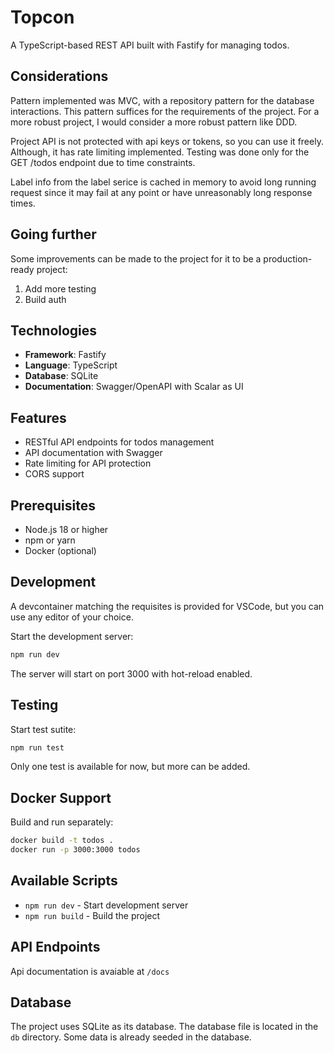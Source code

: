 # Topcon

A TypeScript-based REST API built with Fastify for managing todos.

## Considerations

Pattern implemented was MVC, with a repository pattern for the database interactions. This pattern suffices for the requirements of the project. For a more robust project, I would consider a more robust pattern like DDD.

Project API is not protected with api keys or tokens, so you can use it freely. Although, it has rate limiting implemented. Testing was done only for the GET /todos endpoint due to time constraints.

Label info from the label serice is cached in memory to avoid long running request since it may fail at any point or have unreasonably long response times.

## Going further

Some improvements can be made to the project for it to be a production-ready project:

1. Add more testing
2. Build auth

## Technologies

- **Framework**: Fastify
- **Language**: TypeScript
- **Database**: SQLite
- **Documentation**: Swagger/OpenAPI with Scalar as UI

## Features

- RESTful API endpoints for todos management
- API documentation with Swagger
- Rate limiting for API protection
- CORS support

## Prerequisites

- Node.js 18 or higher
- npm or yarn
- Docker (optional)


## Development

A devcontainer matching the requisites is provided for VSCode, but you can use any editor of your choice.

Start the development server:
```bash
npm run dev
```

The server will start on port 3000 with hot-reload enabled.

## Testing

Start test sutite:
```bash
npm run test
```

Only one test is available for now, but more can be added.

## Docker Support


Build and run separately:
```bash
docker build -t todos .
docker run -p 3000:3000 todos
```

## Available Scripts

- `npm run dev` - Start development server
- `npm run build` - Build the project

## API Endpoints

Api documentation is avaiable at `/docs`


## Database

The project uses SQLite as its database. The database file is located in the `db` directory. Some data is already seeded in the database.
